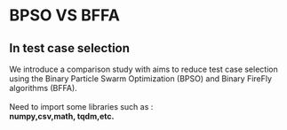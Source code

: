   
# BPSO VS BFFA 
## In test case selection
We introduce a comparison study with aims to reduce test case selection using the Binary Particle Swarm Optimization (BPSO) and Binary FireFly algorithms (BFFA).<br />
<br /> Need to import some libraries such as :<br />
**numpy,csv,math, tqdm,etc.**
